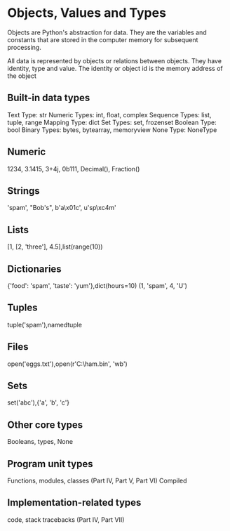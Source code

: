 # Objects, Values and Types

Objects are Python's abstraction for data. They are the variables and constants that are stored in the computer memory for subsequent processing.

All data is represented by objects or relations between objects. They have identity, type and value. The identity or object id is the memory address of the object

## Built-in data types

Text Type: str
Numeric Types: int, float, complex
Sequence Types: list, tuple, range
Mapping Type: dict
Set Types: set, frozenset
Boolean Type: bool
Binary Types: bytes, bytearray, memoryview
None Type: NoneType

## Numeric

1234, 3.1415, 3+4j, 0b111, Decimal(), Fraction()

## Strings

'spam', "Bob's", b'a\x01c', u'sp\xc4m'

## Lists

[1, [2, 'three'], 4.5],list(range(10))

## Dictionaries

{'food': 'spam', 'taste': 'yum'},dict(hours=10) (1, 'spam', 4, 'U')

## Tuples

tuple('spam'),namedtuple

## Files

open('eggs.txt'),open(r'C:\ham.bin', 'wb')

## Sets

set('abc'),{'a', 'b', 'c'}

## Other core types

Booleans, types, None

## Program unit types

Functions, modules, classes (Part IV, Part V, Part VI) Compiled

## Implementation-related types

code, stack tracebacks (Part IV, Part VII)
